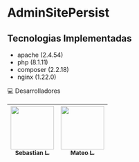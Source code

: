 # AdminSitePersist

## Tecnologias Implementadas
- apache (2.4.54)
- php (8.1.11)
- composer (2.2.18)
- nginx (1.22.0)

💻 Desarrolladores

|[<img src="https://avatars.githubusercontent.com/u/100486485?=4" width="100px;"/><br /><sub><b>Sebastian L.</b></sub>](https://github.com/SebastianLopezOsorno-SENA) | [<img src="https://avatars.githubusercontent.com/u/103140681?v=4" width="100px;"/><br /><sub><b>Mateo L.</b></sub>](https://github.com/Matthew1403) |
| :---: | :---: |
